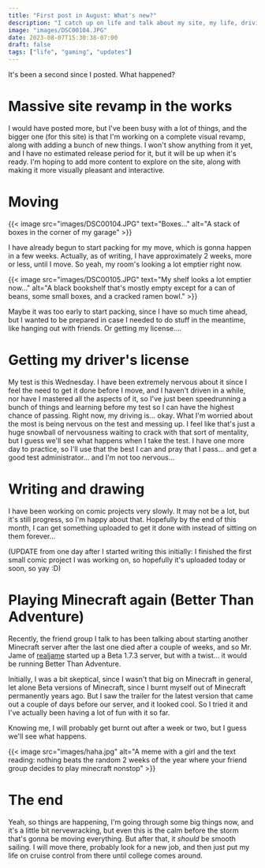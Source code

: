 ```yaml
---
title: "First post in August: What's new?"
description: "I catch up on life and talk about my site, my life, driving, Minecraft, etc."
image: "images/DSC00104.JPG"
date: 2023-08-07T15:30:38-07:00
draft: false
tags: ["life", "gaming", "updates"]
---
```


It's been a second since I posted. What happened?

# Massive site revamp in the works

I would have posted more, but I've been busy with a lot of things, and the bigger one (for this site) is that I'm working on a complete visual revamp, along with adding a bunch of new things. I won't show anything from it yet, and I have no estimated release period for it, but it will be up when it's ready. I'm hoping to add more content to explore on the site, along with making it more visually pleasant and interactive. 

# Moving

{{< image src="images/DSC00104.JPG" text="Boxes..." alt="A stack of boxes in the corner of my garage" >}}

I have already begun to start packing for my move, which is gonna happen in a few weeks. Actually, as of writing, I have approximately 2 weeks, more or less, until I move. So yeah, my room's looking a lot emptier right now. 

{{< image src="images/DSC00105.JPG" text="My shelf looks a lot emptier now..." alt="A black bookshelf that's mostly empty except for a can of beans, some small boxes, and a cracked ramen bowl." >}}


Maybe it was too early to start packing, since I have so much time ahead, but I wanted to be prepared in case I needed to do stuff in the meantime, like hanging out with friends. Or getting my license....


# Getting my driver's license

My test is this Wednesday. I have been extremely nervous about it since I feel the need to get it done before I move, and I haven't driven in a while, nor have I mastered all the aspects of it, so I've just been speedrunning a bunch of things and learning before my test so I can have the highest chance of passing. Right now, my driving is... okay. What I'm worried about the most is being nervous on the test and messing up. I feel like that's just a huge snowball of nervousness waiting to crack with that sort of mentality, but I guess we'll see what happens when I take the test. I have one more day to practice, so I'll use that the best I can and pray that I pass... and get a good test administrator... and I'm not too nervous...

# Writing and drawing

I have been working on comic projects very slowly. It may not be a lot, but it's still progress, so I'm happy about that. Hopefully by the end of this month, I can get something uploaded to get it done with instead of sitting on them forever...

(UPDATE from one day after I started writing this initially: I finished the first small comic project I was working on, so hopefully it's uploaded today or soon, so yay :D)

# Playing Minecraft again (Better Than Adventure)

Recently, the friend group I talk to has been talking about starting another Minecraft server after the last one died after a couple of weeks, and so Mr. Jame of [realjame](http://realja.me) started up a Beta 1.7.3 server, but with a twist... it would be running Better Than Adventure.

Initially, I was a bit skeptical, since I wasn't that big on Minecraft in general, let alone Beta versions of Minecraft, since I burnt myself out of Minecraft permanently years ago. But I saw the trailer for the latest version that came out a couple of days before our server, and it looked cool. So I tried it and I've actually been having a lot of fun with it so far. 

Knowing me, I will probably get burnt out after a week or two, but I guess we'll see what happens.

{{< image src="images/haha.jpg" alt="A meme with a girl and the text reading: nothing beats the random 2 weeks of the year where your friend group decides to play minecraft nonstop" >}}

# The end

Yeah, so things are happening, I'm going through some big things now, and it's a little bit nervewracking, but even this is the calm before the storm that's gonna be moving everything. But after that, it *should* be smooth sailing. I will move there, probably look for a new job, and then just put my life on cruise control from there until college comes around.